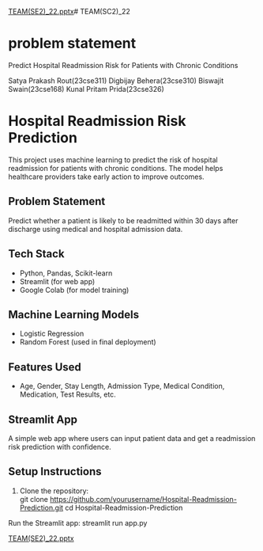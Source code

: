 [TEAM(SE2)_22.pptx](https://github.com/user-attachments/files/21417413/TEAM.SE2._22.pptx)# TEAM(SC2)_22

# problem statement
Predict Hospital Readmission Risk for Patients with Chronic Conditions

Satya Prakash Rout(23cse311)
Digbijay Behera(23cse310)
Biswajit Swain(23cse168)
Kunal Pritam Prida(23cse326)

# Hospital Readmission Risk Prediction

This project uses machine learning to predict the risk of hospital readmission for patients with chronic conditions. The model helps healthcare providers take early action to improve outcomes.

##  Problem Statement
Predict whether a patient is likely to be readmitted within 30 days after discharge using medical and hospital admission data.

##  Tech Stack
- Python, Pandas, Scikit-learn
- Streamlit (for web app)
- Google Colab (for model training)

##  Machine Learning Models
- Logistic Regression
- Random Forest (used in final deployment)

##  Features Used
- Age, Gender, Stay Length, Admission Type, Medical Condition, Medication, Test Results, etc.

##  Streamlit App
A simple web app where users can input patient data and get a readmission risk prediction with confidence.

##  Setup Instructions

1. Clone the repository:  
git clone https://github.com/yourusername/Hospital-Readmission-Prediction.git
cd Hospital-Readmission-Prediction

Run the Streamlit app:
streamlit run app.py

[TEAM(SE2)_22.pptx](https://github.com/user-attachments/files/21417417/TEAM.SE2._22.pptx)


